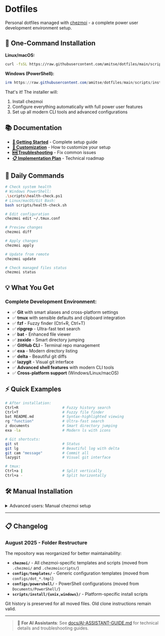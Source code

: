 # Dotfiles

Personal dotfiles managed with [chezmoi](https://chezmoi.io) - a complete power user development environment setup.

## 🚀 One-Command Installation

**Linux/macOS:**

```bash
curl -fsSL https://raw.githubusercontent.com/amitse/dotfiles/main/scripts/install/unix/install-unix.sh | bash
```

**Windows (PowerShell):**

```powershell
irm https://raw.githubusercontent.com/amitse/dotfiles/main/scripts/install/windows/install-windows.ps1 | iex
```

That's it! The installer will:

1. Install chezmoi
2. Configure everything automatically with full power user features
3. Set up all modern CLI tools and advanced configurations

## 📚 Documentation

- **[📖 Getting Started](docs/GETTING-STARTED.md)** - Complete setup guide
- **[🔧 Customization](docs/CUSTOMIZATION.md)** - How to customize your setup
- **[🆘 Troubleshooting](docs/TROUBLESHOOTING.md)** - Fix common issues
- **[📋 Implementation Plan](PLAN.md)** - Technical roadmap

## 🔧 Daily Commands

```bash
# Check system health
# Windows PowerShell:
.\scripts\health-check.ps1
# Linux/macOS/Git Bash:
bash scripts/health-check.sh

# Edit configuration
chezmoi edit ~/.tmux.conf

# Preview changes
chezmoi diff

# Apply changes  
chezmoi apply

# Update from remote
chezmoi update

# Check managed files status
chezmoi status
```

## 💡 What You Get

### Complete Development Environment:

- ✅ **Git** with smart aliases and cross-platform settings
- ✅ **tmux** with sensible defaults and clipboard integration
- ✅ **fzf** - Fuzzy finder (Ctrl+R, Ctrl+T)
- ✅ **ripgrep** - Ultra-fast text search
- ✅ **bat** - Enhanced file viewer
- ✅ **zoxide** - Smart directory jumping
- ✅ **GitHub CLI** - Terminal repo management
- ✅ **exa** - Modern directory listing
- ✅ **delta** - Beautiful git diffs
- ✅ **lazygit** - Visual git interface
- ✅ **Advanced shell features** with modern CLI tools
- ✅ **Cross-platform support** (Windows/Linux/macOS)

## ⚡ Quick Examples

```bash
# After installation:
Ctrl+R                    # Fuzzy history search
Ctrl+T                    # Fuzzy file finder
bat README.md             # Syntax-highlighted viewing
rg "function"             # Ultra-fast search
z documents               # Smart directory jumping
exa -la                   # Modern ls with icons

# Git shortcuts:
git st                    # Status
git lg                    # Beautiful log with delta
git cam "message"         # Commit all
lazygit                   # Visual git interface

# tmux:
Ctrl+a |                  # Split vertically
Ctrl+a -                  # Split horizontally
```

## 🛠 Manual Installation

<details>
<summary>Advanced users: Manual chezmoi setup</summary>

```bash
# Install chezmoi first
sh -c "$(curl -fsLS get.chezmoi.io)"  # Linux/macOS
# or: winget install twpayne.chezmoi    # Windows

# Initialize dotfiles
chezmoi init --apply https://github.com/amitse/dotfiles.git
```

</details>

------

## 📋 Changelog

### August 2025 - Folder Restructure

The repository was reorganized for better maintainability:

- **`chezmoi/`** - All chezmoi-specific templates and scripts (moved from `.chezmoi/` and `.chezmoiscripts/`)
- **`configs/templates/`** - Generic configuration templates (moved from `configs/dot_*.tmpl`)  
- **`configs/powershell/`** - PowerShell configurations (moved from `Documents/PowerShell/`)
- **`scripts/install/{unix,windows}/`** - Platform-specific install scripts

Git history is preserved for all moved files. Old clone instructions remain valid.

------

> 🤖 **For AI Assistants**: See [docs/AI-ASSISTANT-GUIDE.md](docs/AI-ASSISTANT-GUIDE.md) for technical details and troubleshooting guides.